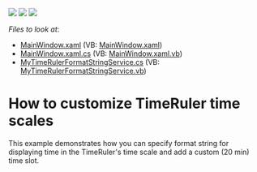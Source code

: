 <!-- default badges list -->
![](https://img.shields.io/endpoint?url=https://codecentral.devexpress.com/api/v1/VersionRange/128657117/15.2.4%2B)
[![](https://img.shields.io/badge/Open_in_DevExpress_Support_Center-FF7200?style=flat-square&logo=DevExpress&logoColor=white)](https://supportcenter.devexpress.com/ticket/details/E5068)
[![](https://img.shields.io/badge/📖_How_to_use_DevExpress_Examples-e9f6fc?style=flat-square)](https://docs.devexpress.com/GeneralInformation/403183)
<!-- default badges end -->
<!-- default file list -->
*Files to look at*:

* [MainWindow.xaml](./CS/CustomTimeRulerSample/MainWindow.xaml) (VB: [MainWindow.xaml](./VB/CustomTimeRulerSample/MainWindow.xaml))
* [MainWindow.xaml.cs](./CS/CustomTimeRulerSample/MainWindow.xaml.cs) (VB: [MainWindow.xaml.vb](./VB/CustomTimeRulerSample/MainWindow.xaml.vb))
* [MyTimeRulerFormatStringService.cs](./CS/CustomTimeRulerSample/MyTimeRulerFormatStringService.cs) (VB: [MyTimeRulerFormatStringService.vb](./VB/CustomTimeRulerSample/MyTimeRulerFormatStringService.vb))
<!-- default file list end -->
# How to customize TimeRuler time scales


<p>This example demonstrates how you can specify format string for displaying time in the TimeRuler's time scale and add a custom (20 min) time slot.</p>

<br/>


